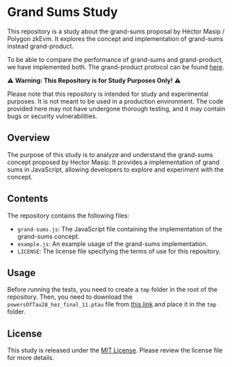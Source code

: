 # Grand Sums Study

This repository is a study about the grand-sums proposal by Héctor Masip / Polygon zkEvm. It explores the concept and implementation of grand-sums instead grand-product.

To be able to compare the performance of grand-sums and grand-product, we have implemented both. The grand-product protocol can be found [here](https://hackmd.io/-5URcycYTlOgJTt3rCMrpw).

⚠️ **Warning: This Repository is for Study Purposes Only!** ⚠️

Please note that this repository is intended for study and experimental purposes. It is not meant to be used in a production environment. The code provided here may not have undergone thorough testing, and it may contain bugs or security vulnerabilities.

## Overview

The purpose of this study is to analyze and understand the grand-sums concept proposed by Hector Masip. It provides a implementation of grand sums in JavaScript, allowing developers to explore and experiment with the concept.

## Contents

The repository contains the following files:

- `grand-sums.js`: The JavaScript file containing the implementation of the grand-sums concept.
- `example.js`: An example usage of the grand-sums implementation.
- `LICENSE`: The license file specifying the terms of use for this repository.

## Usage

Before running the tests, you need to create a `tmp` folder in the root of the repository. Then, you need to download the `powersOfTau28_hez_final_11.ptau` file from [this link](https://github.com/iden3/snarkjs#7-prepare-phase-2) and place it in the `tmp` folder.

## License

This study is released under the [MIT License](LICENSE). Please review the license file for more details.

